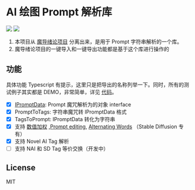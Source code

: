 # AI 绘图 Prompt 解析库

![](https://img.shields.io/npm/l/promptor)
![](https://img.shields.io/npm/v/promptor)

1. 本项目从 [魔导绪论项目](https://github.com/KonghaYao/ai-tag) 分离出来，是用于 Prompt 字符串解析的一个库。
2. 魔导绪论项目的一键导入和一键导出功能都是基于这个库进行操作的

## 功能

具体功能 Typescript 有提示，这里只是把导出的名称列举一下。同时，所有的测试例子其实都是 DEMO，非常简单，详见 [代码](./test/TagsConvertor.spec.ts)。

-   [x] [IPromptData](./src/IPromptData.ts): Prompt 魔咒解析为的对象 interface
-   [x] PromptToTags: 字符串魔咒转 IPromptData 格式
-   [x] TagsToPrompt: IPromptData 转化为字符串
-   [x] 支持 [数值加权](https://github.com/AUTOMATIC1111/stable-diffusion-webui/wiki/Features#attentionemphasis) ,[Prompt editing](https://github.com/AUTOMATIC1111/stable-diffusion-webui/wiki/Features#prompt-editing), [Alternating Words](https://github.com/AUTOMATIC1111/stable-diffusion-webui/wiki/Features#alternating-words) （Stable Diffusion 专有）
-   [x] 支持 Novel AI Tag 解析
-   [ ] 支持 NAI 和 SD Tag 等价交换（开发中）

## License

MIT
